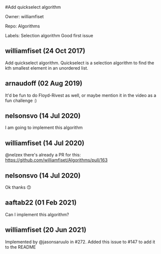 #Add quickselect algorithm

Owner: williamfiset

Repo: Algorithms

Labels: Selection algorithm Good first issue 

## williamfiset (24 Oct 2017)

Add quickselect algorithm. Quickselect is a selection algorithm to find the kth smallest element in an unordered list.

## arnaudoff (02 Aug 2019)

It'd be fun to do Floyd-Rivest as well, or maybe mention it in the video as a fun challenge :)

## nelsonsvo (14 Jul 2020)

I am going to implement this algorithm 

## williamfiset (14 Jul 2020)

@nelzex there's already a PR for this: https://github.com/williamfiset/Algorithms/pull/163

## nelsonsvo (14 Jul 2020)

Ok thanks 🙃

## aaftab22 (01 Feb 2021)

Can I implement this algorithm?

## williamfiset (20 Jun 2021)

Implemented by @jasonsaruulo in #272. Added this issue to #147 to add it to the README

